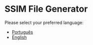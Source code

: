 # SSIM File Generator

Please select your preferred language:

- [Português](README.pt.md)
- [English](README.en.md)
